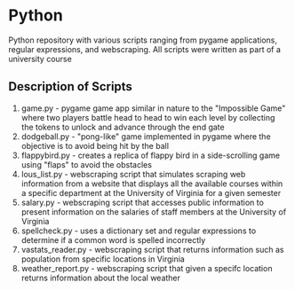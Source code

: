 # Python
Python repository with various scripts ranging from pygame applications, regular expressions, and webscraping. All scripts were written as part of a university course

## Description of Scripts
1. game.py - pygame game app similar in nature to the "Impossible Game" where two players battle head to head to win each level by collecting the tokens to unlock and advance through the end gate
1. dodgeball.py - "pong-like" game implemented in pygame where the objective is to avoid being hit by the ball
1. flappybird.py - creates a replica of flappy bird in a side-scrolling game using "flaps" to avoid the obstacles
1. lous_list.py - webscraping script that simulates scraping web information from a website that displays all the available courses within a specific department at the University of Virginia for a given semester
1. salary.py - webscraping script that accesses public information to present information on the salaries of staff members at the University of Virginia
1. spellcheck.py - uses a dictionary set and regular expressions to determine if a common word is spelled incorrectly
1. vastats_reader.py - webscraping script that returns information such as population from specific locations in Virginia
1. weather_report.py - webscraping script that given a specifc location returns information about the local weather

